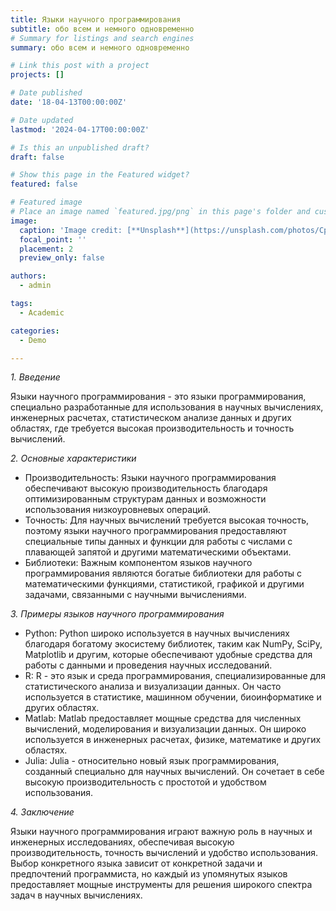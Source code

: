 ```yaml
---
title: Языки научного программирования
subtitle: обо всем и немного одновременно
# Summary for listings and search engines
summary: обо всем и немного одновременно

# Link this post with a project
projects: []

# Date published
date: '18-04-13T00:00:00Z'

# Date updated
lastmod: '2024-04-17T00:00:00Z'

# Is this an unpublished draft?
draft: false

# Show this page in the Featured widget?
featured: false

# Featured image
# Place an image named `featured.jpg/png` in this page's folder and customize its options here.
image:
  caption: 'Image credit: [**Unsplash**](https://unsplash.com/photos/CpkOjOcXdUY)'
  focal_point: ''
  placement: 2
  preview_only: false

authors:
  - admin

tags:
  - Academic

categories:
  - Demo

---
```


*1. Введение*

Языки научного программирования - это языки программирования, специально разработанные для использования в научных вычислениях, инженерных расчетах, статистическом анализе данных и других областях, где требуется высокая производительность и точность вычислений.

*2. Основные характеристики*

- Производительность: Языки научного программирования обеспечивают высокую производительность благодаря оптимизированным структурам данных и возможности использования низкоуровневых операций.
- Точность: Для научных вычислений требуется высокая точность, поэтому языки научного программирования предоставляют специальные типы данных и функции для работы с числами с плавающей запятой и другими математическими объектами.
- Библиотеки: Важным компонентом языков научного программирования являются богатые библиотеки для работы с математическими функциями, статистикой, графикой и другими задачами, связанными с научными вычислениями.

*3. Примеры языков научного программирования*

- Python: Python широко используется в научных вычислениях благодаря богатому экосистему библиотек, таким как NumPy, SciPy, Matplotlib и другим, которые обеспечивают удобные средства для работы с данными и проведения научных исследований.
- R: R - это язык и среда программирования, специализированные для статистического анализа и визуализации данных. Он часто используется в статистике, машинном обучении, биоинформатике и других областях.
- Matlab: Matlab предоставляет мощные средства для численных вычислений, моделирования и визуализации данных. Он широко используется в инженерных расчетах, физике, математике и других областях.
- Julia: Julia - относительно новый язык программирования, созданный специально для научных вычислений. Он сочетает в себе высокую производительность с простотой и удобством использования.

*4. Заключение*

Языки научного программирования играют важную роль в научных и инженерных исследованиях, обеспечивая высокую производительность, точность вычислений и удобство использования. Выбор конкретного языка зависит от конкретной задачи и предпочтений программиста, но каждый из упомянутых языков предоставляет мощные инструменты для решения широкого спектра задач в научных вычислениях.
